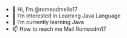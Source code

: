 - 👋 Hi, I’m @romeodmello17
- 👀 I’m interested in Learning Java Language
- 🌱 I’m currently learning Java
- 📫 How to reach me Mail Romeodm17

<!---
romeodmello17/romeodmello17 is a ✨ special ✨ repository because its `README.md` (this file) appears on your GitHub profile.
You can click the Preview link to take a look at your changes.
--->
